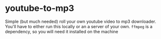 youtube-to-mp3
==============

Simple (but much needed) roll your own youtube video to mp3 downloader. You'll have to either run this locally or an a server of your own.
`ffmpeg` is a dependency, so you will need it installed on the machine

